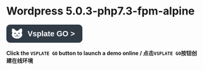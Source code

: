 # Wordpress 5.0.3-php7.3-fpm-alpine

<a href="https://www.vsplate.com/?docker-compose=https://github.com/vsplate/dcenvs/wordpress/5.0.3-php7.3-fpm-alpine"><img alt="VSPLATE GO" src="https://raw.githubusercontent.com/vsplate/images/master/vsgo_btn.png" width="200px"></a>

**Click the `VSPLATE GO` button to launch a demo online / 点击`VSPLATE GO`按钮创建在线环境**